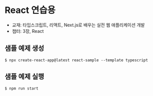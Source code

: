# React 연습용
* 교재: 타입스크립트, 리액트, Next.js로 배우는 실전 웹 애플리케이션 개발
* 챕터: 3장, React

## 샘플 예제 생성
```shell
$ npx create-react-app@latest react-sample --template typescript
```

## 샘플 예제 실행
```shell
$ npm run start
```
